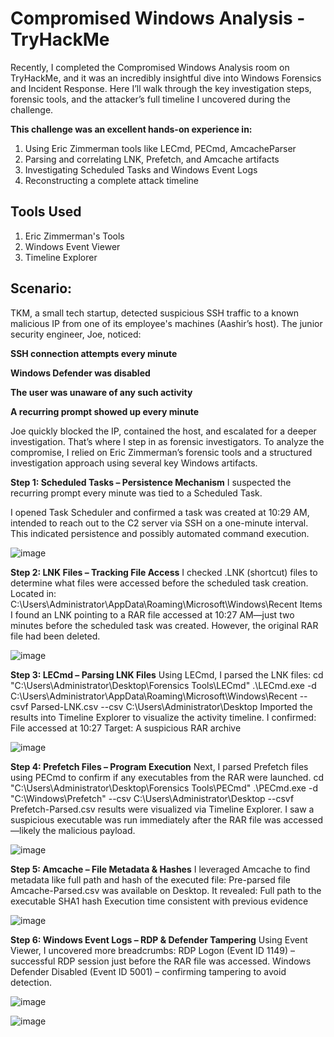 # **Compromised Windows Analysis - TryHackMe**

Recently, I completed the Compromised Windows Analysis room on TryHackMe, and it was an incredibly insightful dive into Windows Forensics and Incident Response. 
Here I’ll walk through the key investigation steps, forensic tools, and the attacker’s full timeline I uncovered during the challenge.

**This challenge was an excellent hands-on experience in:**
1. Using Eric Zimmerman tools like LECmd, PECmd, AmcacheParser
2. Parsing and correlating LNK, Prefetch, and Amcache artifacts
3. Investigating Scheduled Tasks and Windows Event Logs
4. Reconstructing a complete attack timeline

## **Tools Used**
1. Eric Zimmerman's Tools
2. Windows Event Viewer
3. Timeline Explorer

## **Scenario:**

TKM, a small tech startup, detected suspicious SSH traffic to a known malicious IP from one of its employee's machines (Aashir’s host).
The junior security engineer, Joe, noticed:

**SSH connection attempts every minute**

**Windows Defender was disabled**

**The user was unaware of any such activity**

**A recurring prompt showed up every minute**

Joe quickly blocked the IP, contained the host, and escalated for a deeper investigation. That’s where I step in as forensic investigators.
To analyze the compromise, I relied on Eric Zimmerman’s forensic tools and a structured investigation approach using several key Windows artifacts.

**Step 1: Scheduled Tasks – Persistence Mechanism**
I suspected the recurring prompt every minute was tied to a Scheduled Task.

I opened Task Scheduler and confirmed a task was created at 10:29 AM, intended to reach out to the C2 server via SSH on a one-minute interval.
This indicated persistence and possibly automated command execution.

![image](https://github.com/user-attachments/assets/0b0364bc-9665-4ad0-8110-3581387b2023)


**Step 2: LNK Files – Tracking File Access**
I checked .LNK (shortcut) files to determine what files were accessed before the scheduled task creation.
Located in: C:\Users\Administrator\AppData\Roaming\Microsoft\Windows\Recent Items
I found an LNK pointing to a RAR file accessed at 10:27 AM—just two minutes before the scheduled task was created.
However, the original RAR file had been deleted.

![image](https://github.com/user-attachments/assets/d235b342-b755-44c9-858a-4c151e2de100)


**Step 3: LECmd – Parsing LNK Files**
Using LECmd, I parsed the LNK files:
cd "C:\Users\Administrator\Desktop\Forensics Tools\LECmd"
.\LECmd.exe -d C:\Users\Administrator\AppData\Roaming\Microsoft\Windows\Recent --csvf Parsed-LNK.csv --csv C:\Users\Administrator\Desktop
Imported the results into Timeline Explorer to visualize the activity timeline.
I confirmed:
File accessed at 10:27
Target: A suspicious RAR archive

![image](https://github.com/user-attachments/assets/4dd161b4-4485-42fd-86a5-1414782ba09a)


**Step 4: Prefetch Files – Program Execution**
Next, I parsed Prefetch files using PECmd to confirm if any executables from the RAR were launched.
cd "C:\Users\Administrator\Desktop\Forensics Tools\PECmd"
.\PECmd.exe -d "C:\Windows\Prefetch" --csv C:\Users\Administrator\Desktop --csvf Prefetch-Parsed.csv
results were visualized via Timeline Explorer.
I saw a suspicious executable was run immediately after the RAR file was accessed—likely the malicious payload.

![image](https://github.com/user-attachments/assets/5f6118ce-2944-4d1e-a01d-ea9fd18dbb16)



**Step 5: Amcache – File Metadata & Hashes**
I leveraged Amcache to find metadata like full path and hash of the executed file:
Pre-parsed file Amcache-Parsed.csv was available on Desktop.
It revealed:
Full path to the executable
SHA1 hash
Execution time consistent with previous evidence

![image](https://github.com/user-attachments/assets/2f5fcacb-04a0-4120-9f76-0f7314d9439a)


**Step 6: Windows Event Logs – RDP & Defender Tampering**
Using Event Viewer, I uncovered more breadcrumbs:
RDP Logon (Event ID 1149) – successful RDP session just before the RAR file was accessed.
Windows Defender Disabled (Event ID 5001) – confirming tampering to avoid detection.

![image](https://github.com/user-attachments/assets/a9294f6e-873a-47bc-98cc-b7849f50a1b5)


![image](https://github.com/user-attachments/assets/f991b8ed-63be-4c88-8b92-1229ad58fce4)


